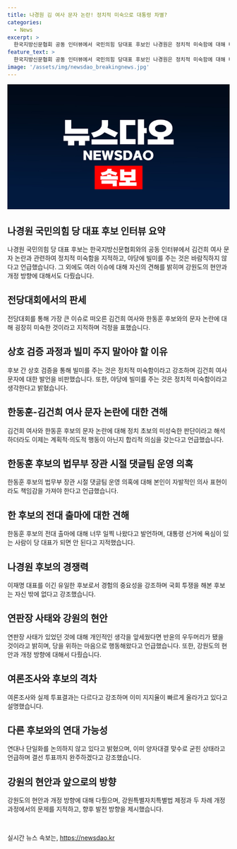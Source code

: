 ```yaml
---
title: 나경원 김 여사 문자 논란! 정치적 미숙으로 대통령 차별?
categories:
  - News
excerpt: >
  한국지방신문협회 공동 인터뷰에서 국민의힘 당대표 후보인 나경원은 정치적 미숙함에 대해 비판하고, 김건희 여사와의 문자 논란을 언급했다. 그는 한동훈 후보를 향한 의혹과 이재명 대표를 이긴 유일한 후보임을 강조했고, 강원의 현안과 개정에 대한 계획을 소개하며 당 대표로서의 역할을 강조했다. 결선 투표에 대한 자신의 의지를 피력하며 연대나 단일화에는 손을 내민 바 없는 것으로 나타났다.
feature_text: >
  한국지방신문협회 공동 인터뷰에서 국민의힘 당대표 후보인 나경원은 정치적 미숙함에 대해 비판하고, 김건희 여사와의 문자 논란을 언급했다. 그는 한동훈 후보를 향한 의혹과 이재명 대표를 이긴 유일한 후보임을 강조했고, 강원의 현안과 개정에 대한 계획을 소개하며 당 대표로서의 역할을 강조했다. 결선 투표에 대한 자신의 의지를 피력하며 연대나 단일화에는 손을 내민 바 없는 것으로 나타났다.
image: '/assets/img/newsdao_breakingnews.jpg'
---
```


<p><img src="/assets/img/newsdao_breakingnews.jpg" alt="koreaapp 속보" /></p>

<h2 data-ke-size="size26">나경원 국민의힘 당 대표 후보 인터뷰 요약</h2>

<p data-ke-size="size16">나경원 국민의힘 당 대표 후보는 한국지방신문협회와의 공동 인터뷰에서 김건희 여사 문자 논란과 관련하여 정치적 미숙함을 지적하고, 야당에 빌미를 주는 것은 바람직하지 않다고 언급했습니다. 그 외에도 여러 이슈에 대해 자신의 견해를 밝히며 강원도의 현안과 개정 방향에 대해서도 다뤘습니다.</p>

<h2 data-ke-size="size24">전당대회에서의 판세</h2>

<p data-ke-size="size16">전당대회를 통해 가장 큰 이슈로 떠오른 김건희 여사와 한동훈 후보와의 문자 논란에 대해 굉장히 미숙한 것이라고 지적하며 걱정을 표했습니다.</p>

<h2 data-ke-size="size24">상호 검증 과정과 빌미 주지 말아야 할 이유</h2>

<p data-ke-size="size16">후보 간 상호 검증을 통해 빌미를 주는 것은 정치적 미숙함이라고 강조하며 김건희 여사 문자에 대한 발언을 비판했습니다. 또한, 야당에 빌미를 주는 것은 정치적 미숙함이라고 생각한다고 밝혔습니다.</p>

<h2 data-ke-size="size24">한동훈-김건희 여사 문자 논란에 대한 견해</h2>

<p data-ke-size="size16">김건희 여사와 한동훈 후보의 문자 논란에 대해 정치 초보의 미성숙한 판단이라고 해석하더라도 이제는 계획적·의도적 행동이 아닌지 합리적 의심을 갖는다고 언급했습니다.</p>

<h2 data-ke-size="size24">한동훈 후보의 법무부 장관 시절 댓글팀 운영 의혹</h2>

<p data-ke-size="size16">한동훈 후보의 법무부 장관 시절 댓글팀 운영 의혹에 대해 본인이 자발적인 의사 표현이라도 책임감을 가져야 한다고 언급했습니다.</p>

<h2 data-ke-size="size24">한 후보의 전대 출마에 대한 견해</h2>

<p data-ke-size="size16">한동훈 후보의 전대 출마에 대해 너무 일찍 나왔다고 발언하며, 대통령 선거에 욕심이 있는 사람이 당 대표가 되면 안 된다고 지적했습니다.</p>

<h2 data-ke-size="size24">나경원 후보의 경쟁력</h2>

<p data-ke-size="size16">이재명 대표를 이긴 유일한 후보로서 경험의 중요성을 강조하며 국회 투쟁을 해본 후보는 자신 밖에 없다고 강조했습니다.</p>

<h2 data-ke-size="size24">연판장 사태와 강원의 현안</h2>

<p data-ke-size="size16">연판장 사태가 있었던 것에 대해 개인적인 생각을 앞세웠다면 반윤의 우두머리가 됐을 것이라고 밝히며, 당을 위하는 마음으로 행동해왔다고 언급했습니다. 또한, 강원도의 현안과 개정 방향에 대해서 다뤘습니다.</p>

<h2 data-ke-size="size24">여론조사와 후보의 격차</h2>

<p data-ke-size="size16">여론조사와 실제 투표결과는 다르다고 강조하며 이미 지지율이 빠르게 올라가고 있다고 설명했습니다.</p>

<h2 data-ke-size="size24">다른 후보와의 연대 가능성</h2>

<p data-ke-size="size16">연대나 단일화를 논의하지 않고 있다고 밝혔으며, 이미 양자대결 맞수로 굳힌 상태라고 언급하며 결선 투표까지 완주하겠다고 강조했습니다.</p>

<h2 data-ke-size="size24">강원의 현안과 앞으로의 방향</h2>

<p data-ke-size="size16">강원도의 현안과 개정 방향에 대해 다뤘으며, 강원특별자치특별법 제정과 두 차례 개정 과정에서의 문제를 지적하고, 향후 발전 방향을 제시했습니다.</p>

<p data-ke-size="size16">&nbsp;</p>
실시간 뉴스 속보는, <a href="https://newsdao.kr" rel="dofollow">https://newsdao.kr</a>


